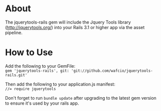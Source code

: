 About
======
The jquerytools-rails gem will include the Jquery Tools library (http://jquerytools.org/) into your Rails 3.1 or higher app via the asset pipeline.

How to Use
===========
Add the following to your GemFile:<br> 
`gem 'jquerytools-rails', git: 'git://github.com/wafcio/jquerytools-rails.git'`<br>

Then add the following to your application.js manifest:<br>
`//= require jquerytools`<br>

Don't forget to run `bundle update` after upgrading to the latest gem version to ensure it's used by your rails app.

